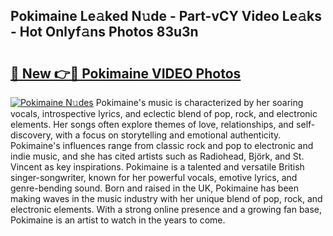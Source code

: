 ## Pokimaine Le𝚊ked N𝚞de - Part-vCY Video Le𝚊ks - Hot Onlyf𝚊ns Photos 83u3n

# <h2><a href="http://ab48729.deff.icu/?id=Pokimaine">🔗 New 👉🔴 Pokimaine VIDEO Photos</a></h2>

[![Pokimaine N𝚞des](https://i.imgur.com/rIISA9y.gif)](http://ab48729.deff.icu/?id=Pokimaine)
Pokimaine's music is characterized by her soaring vocals, introspective lyrics, and eclectic blend of pop, rock, and electronic elements. Her songs often explore themes of love, relationships, and self-discovery, with a focus on storytelling and emotional authenticity. Pokimaine's influences range from classic rock and pop to electronic and indie music, and she has cited artists such as Radiohead, Björk, and St. Vincent as key inspirations. Pokimaine is a talented and versatile British singer-songwriter, known for her powerful vocals, emotive lyrics, and genre-bending sound. Born and raised in the UK, Pokimaine has been making waves in the music industry with her unique blend of pop, rock, and electronic elements. With a strong online presence and a growing fan base, Pokimaine is an artist to watch in the years to come.
